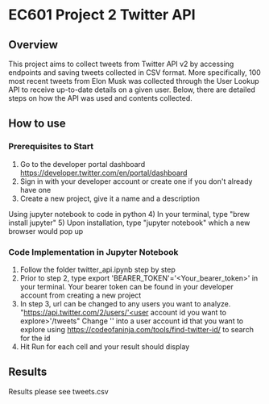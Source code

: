 # EC601 Project 2 Twitter API

## Overview
This project aims to collect tweets from Twitter API v2 by accessing endpoints and saving tweets collected in CSV format. More specifically, 100 most recent tweets from Elon Musk was collected through the User Lookup API to receive up-to-date details on a given user. Below, there are detailed steps on how the API was used and contents collected.

## How to use
### Prerequisites to Start
1) Go to the developer portal dashboard https://developer.twitter.com/en/portal/dashboard 
2) Sign in with your developer account or create one if you don't already have one
3) Create a new project, give it a name and a description

Using jupyter notebook to code in python
4) In your terminal, type "brew install jupyter"
5) Upon installation, type "jupyter notebook" which a new browser would pop up 

### Code Implementation in Jupyter Notebook
1) Follow the folder twitter_api.ipynb step by step 
2) Prior to step 2, type export 'BEARER_TOKEN'='<Your_bearer_token>' in your terminal. Your bearer token can be found in your developer account from creating a new project
3) In step 3, url can be changed to any users you want to analyze. 
"https://api.twitter.com/2/users/'<user account id you want to explore>'/tweets"
Change '<user account id you want to explore>' into a user account id that you want to explore using https://codeofaninja.com/tools/find-twitter-id/ to search for the id
4) Hit Run for each cell and your result should display

## Results
Results please see tweets.csv
